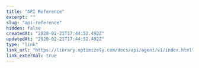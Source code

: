 ```yaml
---
title: "API Reference"
excerpt: ""
slug: "api-reference"
hidden: false
createdAt: "2020-02-21T17:44:52.492Z"
updatedAt: "2020-02-21T17:44:52.492Z"
type: "link"
link_url: "https://library.optimizely.com/docs/api/agent/v1/index.html"
link_external: true
---
```

